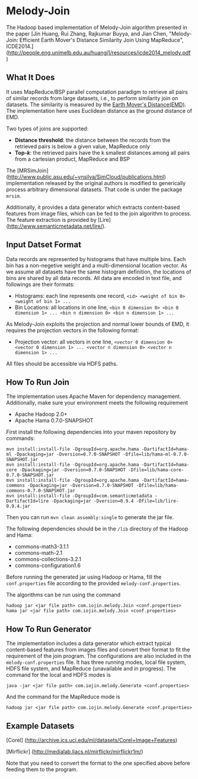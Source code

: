 Melody-Join
===========
The Hadoop based implementation of Melody-Join algorithm presented in the paper [Jin Huang, Rui Zhang, Rajkumar Buyya, and Jian Chen, "Melody-Join: Efficient Earth Mover's Distance Similarity Join Using MapReduce", ICDE2014.] (http://people.eng.unimelb.edu.au/huangj1/resources/icde2014_melody.pdf )

What It Does
----
It uses MapReduce/BSP parallel computation paradigm to retrieve all pairs of similar records from large datasets, i.e., to perform similarity join on datasets. The similarity is measured by the [Earth Mover's Distance(EMD)](http://en.wikipedia.org/wiki/Earth_Mover%27s_Distance). The implementation here uses Euclidean distance as the ground distance of EMD. 

Two types of joins are supported:
- **Distance threshold**: the distance between the records from the retrieved pairs is below a given value, MapReduce only
- **Top-_k_**: the retrieved pairs have the k smallest distances among all pairs from a cartesian product, MapReduce and BSP

The [MRSimJoin] (http://www.public.asu.edu/~ynsilva/SimCloud/publications.html) implementation released by the original authors is modified to generically process arbitrary dimensional datasets. That code is under the package `mrsim`.

Additionally, it provides a data generator which extracts content-based features from image files, which can be fed to the join algorithm to process. The feature extraction is provided by [Lire] (http://www.semanticmetadata.net/lire/). 

Input Datset Format
----
Data records are represented by histograms that have multiple bins. Each bin has a non-negetive weight and a multi-dimensional location vector. As we assume all datasets have the same histogram definition, the locations of bins are shared by all data records. All data are encoded in text file, and followings are their formats:
- Histograms: each line represents one record, `<id> <weight of bin 0> <weight of bin 1> ...`
- Bin Locations: all locations in one line, `<bin 0 dimension 0> <bin 0 dimension 1> ... <bin n dimension 0> <bin n dimension 1> ...` 

As Melody-Join exploits the projection and normal lower bounds of EMD, it requires the projection vectors in the following format:
- Projection vector: all vectors in one line, `<vector 0 dimension 0> <vector 0 dimension 1> ... <vector n dimension 0> <vector n dimension 1> ...`

All files should be accessible via HDFS paths.

How To Run Join
----
The implementation uses Apache Maven for dependency management. Additionally, make sure your environment meets the following requirement
- Apache Hadoop 2.0+
- Apache Hama 0.7.0-SNAPSHOT

First install the following dependencies into your maven repository by commands:

    mvn install:install-file -DgroupId=org.apache.hama -DartifactId=hama-ml -Dpackaging=jar -Dversion=0.7.0-SNAPSHOT -Dfile=lib/hama-ml-0.7.0-SNAPSHOT.jar
    mvn install:install-file -DgroupId=org.apache.hama -DartifactId=hama-core -Dpackaging=jar -Dversion=0.7.0-SNAPSHOT -Dfile=lib/hama-core-0.7.0-SNAPSHOT.jar
    mvn install:install-file -DgroupId=org.apache.hama -DartifactId=hama-commons -Dpackaging=jar -Dversion=0.7.0-SNAPSHOT -Dfile=lib/hama-commons-0.7.0-SNAPSHOT.jar
    mvn install:install-file -DgroupId=com.semanticmetadata -DartifactId=lire -Dpackaging=jar -Dversion=0.9.4 -Dfile=lib/lire-0.9.4.jar

Then you can run `mvn clean assembly:single` to generate the jar file.

The following dependencies should be in the `/lib` directory of the Hadoop and Hama:
- commons-math3-3.1.1
- commons-math-2.1
- commons-collections-3.2.1
- commons-configuration1.6

Before running the generated jar using Hadoop or Hama, fill the `conf.properties` file according to the provided `melody-conf.properties`.

The algorithms can be run using the command

    hadoop jar <jar file path> com.iojin.melody.Join <conf.properties>
    hama jar <jar file path> com.iojin.melody.Join <conf.properties>

How To Run Generator
----
The implementation includes a data generator which extract typical content-based features from images files and convert their format to fit the requirement of the join program. The configurations are also included in the `melody-conf.properties` file. It has three running modes, local file system, HDFS file system, and MapReduce (unavailable and in progress). The command for the local and HDFS modes is 

    java -jar <jar file path> com.iojin.melody.Generate <conf.properties>

And the command for the MapReduce mode is 
    
    hadoop jar <jar file path> com.iojin.melody.Generate <conf.properties>


Example Datasets
----
[Corel] (http://archive.ics.uci.edu/ml/datasets/Corel+Image+Features)

[Mirflickr] (http://medialab.liacs.nl/mirflickr/mirflickr1m/)

Note that you need to convert the format to the one specified above before feeding them to the program.
